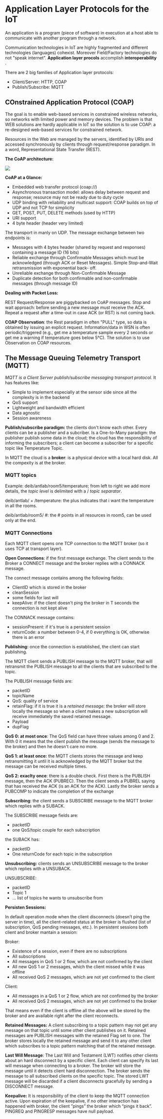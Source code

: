 # Application Layer Protocols for the IoT

An application is a program (piece of software) in execution at a host able to communicate with another program through a network.

Communication technologies in IoT are highly fragmented and different technologies (languages) cohexist. Moreover Field/Factory technologies do not "speak internet". **Application layer procols** accomplish **interoperability** .

There are 2 big families of Application layer protocols:

- Client/Server: HTTP, COAP
- Publish/Subscribe: MQTT

## COnstrained Application Protocol (COAP)

The goal is to enable web-based services in constrained wireless networks, so networks with limited power and memory devices. The problem is that WEB solutions are hardly applicable in IoT so the solution is to use COAP: a re-designed web-based services for constrained network.

Resources in the Web are managed by the servers, identified by URIs and accessed synchronously by clients through request/response paradigm. In a word, Representational State Transfer (REST).

**The CoAP architecture:**

<img src="file:///android_asset/IOT/img/img8.png" >

**CoAP at a Glance:**

- Embedded web transfer protocol (coap://)
- Asynchronous transaction model: allows delay between request and response; resource may not be ready due to duty cycle
- UDP binding with reliability and multicast support: COAP builds on top of UDP and not TCP for simplicity
- GET, POST, PUT, DELETE methods (used by HTTP)
- URI support
- 4 byte header (header very limited)

The transport in manly on UDP. The message exchange between two endpoints is:

- Messages with 4 bytes header (shared by request and responses) containing a message ID (16 bits)
- Reliable exchange through Confirmable Messages which must be acknowledged (through ACK or Reset Messages). Simple Stop-and-Wait retransmission with exponential back- off.
- Unreliable exchange through Non-Confirmable Message
- Duplicate detection for both confirmable and non-confirmable messages (through message ID)

**Dealing with Packet Loss:**

REST Request/Response are piggybacked on CoAP messages. Stop and wait approach: before sending a new message must receive the ACK. Repeat a request after a time-out in case ACK (or RST) is not coming back.

**COAP Observation**: the Rest paradigm in often "PULL" type, so data is obtained by issuing an explicit request. Information/data in WSN is often periodic/triggered (e.g., get me a temperature sample every 2 seconds or get me a warning if temperature goes below 5°C). The solution is to use Observation on COAP resources.

## The Message Queuing Telemetry Transport (MQTT)

*MQTT is a Client Server publish/subscribe messaging transport protocol.* It has features like:

- Simple to implement especially at the sensor side since all the complexity is in the backend
- QoS support
- Lightweight and bandwidth efficient
- Data agnostic
- Session awareness

**Publish/subscribe paradigm:** the clients don't know each other. Every clients can be a publisher and a subcriber. Is a One-to-Many paradigm: the publisher publish some data in the cloud; the cloud has the responsibility of informing the subscribers; a client can become a subscriber for a specific topic like Temperature Topic.

In MQTT the cloud is a **broker**: is a physical device with a local hard disk. All the compexity is at the broker.

### MQTT topics

Example: deib/antlab/room5/temperature; from left to right we add more details, the *topic level* is delimited with a / *topic separator*.

deib/antlab/ + /temperature: the plus indicates that i want the temperature in all the rooms.

deib/antlab/room5/ #: the # points in all resources in room5, can be used only at the end.

### MQTT Connections

Each MQTT client opens one TCP connection to the MQTT broker (so it uses TCP at transport layer).

**Open Connections**: if the first message exchange. The client sends to the Broker a CONNECT message and the broker replies with a CONNACK message.

The connect message contains among the following fields:

- ClientID which is stored in the broker
- cleanSession
- some fields for last will
- keepAlive: if the client doesn't ping the broker in T seconds the connection is not kept alive

The CONNACK message contains:

- sessionPresent: if it's true is a persistent session
- returnCode: a number between 0-4, if 0 everything is OK, otherwise there is an error

**Publishing:** once the connection is established, the client can start publishing.

The MQTT client sends a PUBLISH message to the MQTT broker, that will retransmit the PUBLISH message to all the clients that are subscribed to the topic.

The PUBLISH message fields are:

- packetID
- topicName
- QoS: quality of service
- retainFlag: if it is true it is a *retained message:* the broker will store locally the message so when a client makes a new subscription will receive immediately the saved retained message.
- Payload
- dupFlag

**QoS 0: at most once**: The QoS field can have three values among 0 and 2. With 0 it means that the client publish the message (sends the message to the broker) and then he doesn't care no more.

**QoS 1: at least once:** the MQTT clients stores the message and keep retransmitting it until it is acknowledged by the MQTT broker but the message can be received multiple times.

**QoS 2: exaclty once**: there is a double check. First there is the PUBLISH message, then the ACK (PUBREC). Then the client sends a PUBREL saying that has received the ACK (is an ACK for the ACK). Lastly the broker sends a PUBCOMP to indicate the completion of the exchange

**Subscribing**: the client sends a SUBSCRIBE message to the MQTT broker which replies with a SUBACK.

The SUBSCRIBE message fields are:

- packetID
- one QoS/topic couple for each subscription

the SUBACK has:

- packetID
- One returnCode for each topic in the subscription

**Unsubscribing:** clients sends an UNSUBSCRIBE message to the broker which replies with a UNSUBACK.

UNSUBSCRIBE:

- packetID
- Topic 1
- ... list of topics he wants to unsubscribe from

**Persisten Sessions:**

In default operation mode when the client disconnects (doesn't ping the server in time), all the client-related status at the broker is flushed (list of subscription, QoS pending messages, etc.). In persistent sessions both client and broker mantain a session:

Broker:

- Existence of a session, even if there are no subscriptions
- All subscriptions
- All messages in QoS 1 or 2 flow, which are not confirmed by the client
- All new QoS 1 or 2 messages, which the client missed while it was offline
- All received QoS 2 messages, which are not yet confirmed to the client

Client:

- All messages in a QoS 1 or 2 flow, which are not confirmed by the broker
- All received QoS 2 messages, which are not yet confirmed to the broker

That means even if the client is offline all the above will be stored by the broker and are available right after the client reconnects.

**Retained Messages:** A client subscribing to a topic pattern may not get any message on that topic until some other client publishes on it. Retained messages are PUBLISH messages with the retained Flag set to one. The broker stores locally the retained message and send it to any other client which subscribes to a topic pattern matching that of the retained message.

**Last Will Message**: The Last Will and Testament (LWT) notifies other clients about an hard disconnect by a specific client. Each client can specify its last will message when connecting to a broker. The broker will store the message until it detects client hard disconnection. The broker sends the message to all subscribed clients on the specific topic. The stored LWT message will be discarded if a client disconnects gracefully by sending a DISCONNECT message.

**Keepalive:** It is responsibility of the client to keep the MQTT connection active. Upon expiration of the keepalive, if no other interaction has happened with broker, the client ”pings” the broker which “pings it back”. PINGREQ and PINGRESP messages have null payload.